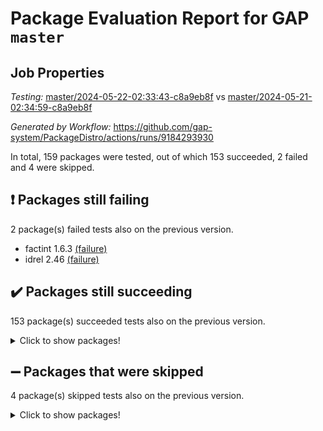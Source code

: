 # Package Evaluation Report for GAP `master`

## Job Properties

*Testing:* [master/2024-05-22-02:33:43-c8a9eb8f](https://github.com/gap-system/PackageDistro/blob/data/reports/master/2024-05-22-02:33:43-c8a9eb8f) vs [master/2024-05-21-02:34:59-c8a9eb8f](https://github.com/gap-system/PackageDistro/blob/data/reports/master/2024-05-21-02:34:59-c8a9eb8f)

*Generated by Workflow:* https://github.com/gap-system/PackageDistro/actions/runs/9184293930

In total, 159 packages were tested, out of which 153 succeeded, 2 failed and 4 were skipped.

## :exclamation: Packages still failing

2 package(s) failed tests also on the previous version.
- factint 1.6.3 [(failure)](https://github.com/gap-system/PackageDistro/actions/runs/9184293930/job/25256597475)
- idrel 2.46 [(failure)](https://github.com/gap-system/PackageDistro/actions/runs/9184293930/job/25256601876)

## :heavy_check_mark: Packages still succeeding

153 package(s) succeeded tests also on the previous version.
<details><summary>Click to show packages!</summary>

- 4ti2interface 2023.02-04 [(success)](https://github.com/gap-system/PackageDistro/actions/runs/9184293930/job/25256586921)
- ace 5.6.2 [(success)](https://github.com/gap-system/PackageDistro/actions/runs/9184293930/job/25256588511)
- aclib 1.3.2 [(success)](https://github.com/gap-system/PackageDistro/actions/runs/9184293930/job/25256589022)
- agt 0.3.1 [(success)](https://github.com/gap-system/PackageDistro/actions/runs/9184293930/job/25256589506)
- alnuth 3.2.1 [(success)](https://github.com/gap-system/PackageDistro/actions/runs/9184293930/job/25256589808)
- anupq 3.3.0 [(success)](https://github.com/gap-system/PackageDistro/actions/runs/9184293930/job/25256592064)
- atlasrep 2.1.8 [(success)](https://github.com/gap-system/PackageDistro/actions/runs/9184293930/job/25256592309)
- autodoc 2023.06.19 [(success)](https://github.com/gap-system/PackageDistro/actions/runs/9184293930/job/25256592526)
- automata 1.15 [(success)](https://github.com/gap-system/PackageDistro/actions/runs/9184293930/job/25256592717)
- automgrp 1.3.2 [(success)](https://github.com/gap-system/PackageDistro/actions/runs/9184293930/job/25256592943)
- autpgrp 1.11 [(success)](https://github.com/gap-system/PackageDistro/actions/runs/9184293930/job/25256593092)
- cap 2024.04-01 [(success)](https://github.com/gap-system/PackageDistro/actions/runs/9184293930/job/25256593276)
- caratinterface 2.3.6 [(success)](https://github.com/gap-system/PackageDistro/actions/runs/9184293930/job/25256593466)
- cddinterface 2022.11.01 [(success)](https://github.com/gap-system/PackageDistro/actions/runs/9184293930/job/25256593679)
- circle 1.6.6 [(success)](https://github.com/gap-system/PackageDistro/actions/runs/9184293930/job/25256593834)
- classicpres 1.22 [(success)](https://github.com/gap-system/PackageDistro/actions/runs/9184293930/job/25256593993)
- cohomolo 1.6.11 [(success)](https://github.com/gap-system/PackageDistro/actions/runs/9184293930/job/25256594177)
- congruence 1.2.6 [(success)](https://github.com/gap-system/PackageDistro/actions/runs/9184293930/job/25256594345)
- corelg 1.56 [(success)](https://github.com/gap-system/PackageDistro/actions/runs/9184293930/job/25256594522)
- crime 1.6 [(success)](https://github.com/gap-system/PackageDistro/actions/runs/9184293930/job/25256594681)
- crisp 1.4.6 [(success)](https://github.com/gap-system/PackageDistro/actions/runs/9184293930/job/25256594852)
- crypting 0.10.4 [(success)](https://github.com/gap-system/PackageDistro/actions/runs/9184293930/job/25256594997)
- cryst 4.1.27 [(success)](https://github.com/gap-system/PackageDistro/actions/runs/9184293930/job/25256595161)
- crystcat 1.1.10 [(success)](https://github.com/gap-system/PackageDistro/actions/runs/9184293930/job/25256595328)
- ctbllib 1.3.9 [(success)](https://github.com/gap-system/PackageDistro/actions/runs/9184293930/job/25256595524)
- cubefree 1.19 [(success)](https://github.com/gap-system/PackageDistro/actions/runs/9184293930/job/25256595696)
- curlinterface 2.3.2 [(success)](https://github.com/gap-system/PackageDistro/actions/runs/9184293930/job/25256595835)
- cvec 2.8.1 [(success)](https://github.com/gap-system/PackageDistro/actions/runs/9184293930/job/25256596025)
- datastructures 0.3.0 [(success)](https://github.com/gap-system/PackageDistro/actions/runs/9184293930/job/25256596191)
- deepthought 1.0.6 [(success)](https://github.com/gap-system/PackageDistro/actions/runs/9184293930/job/25256596367)
- design 1.8 [(success)](https://github.com/gap-system/PackageDistro/actions/runs/9184293930/job/25256596502)
- difsets 2.3.1 [(success)](https://github.com/gap-system/PackageDistro/actions/runs/9184293930/job/25256596648)
- digraphs 1.7.1 [(success)](https://github.com/gap-system/PackageDistro/actions/runs/9184293930/job/25256596796)
- edim 1.3.8 [(success)](https://github.com/gap-system/PackageDistro/actions/runs/9184293930/job/25256596941)
- example 4.3.4 [(success)](https://github.com/gap-system/PackageDistro/actions/runs/9184293930/job/25256597106)
- examplesforhomalg 2023.10-01 [(success)](https://github.com/gap-system/PackageDistro/actions/runs/9184293930/job/25256597269)
- ferret 1.0.11 [(success)](https://github.com/gap-system/PackageDistro/actions/runs/9184293930/job/25256597671)
- fga 1.5.0 [(success)](https://github.com/gap-system/PackageDistro/actions/runs/9184293930/job/25256597804)
- fining 1.5.6 [(success)](https://github.com/gap-system/PackageDistro/actions/runs/9184293930/job/25256597953)
- float 1.0.4 [(success)](https://github.com/gap-system/PackageDistro/actions/runs/9184293930/job/25256598094)
- format 1.4.4 [(success)](https://github.com/gap-system/PackageDistro/actions/runs/9184293930/job/25256598258)
- forms 1.2.11 [(success)](https://github.com/gap-system/PackageDistro/actions/runs/9184293930/job/25256598408)
- fplsa 1.2.6 [(success)](https://github.com/gap-system/PackageDistro/actions/runs/9184293930/job/25256598585)
- fr 2.4.13 [(success)](https://github.com/gap-system/PackageDistro/actions/runs/9184293930/job/25256598729)
- francy 2.0.3 [(success)](https://github.com/gap-system/PackageDistro/actions/runs/9184293930/job/25256598879)
- fwtree 1.3 [(success)](https://github.com/gap-system/PackageDistro/actions/runs/9184293930/job/25256599005)
- gapdoc 1.6.7 [(success)](https://github.com/gap-system/PackageDistro/actions/runs/9184293930/job/25256599152)
- gauss 2023.02-04 [(success)](https://github.com/gap-system/PackageDistro/actions/runs/9184293930/job/25256599338)
- gaussforhomalg 2023.11-01 [(success)](https://github.com/gap-system/PackageDistro/actions/runs/9184293930/job/25256599522)
- gbnp 1.0.5 [(success)](https://github.com/gap-system/PackageDistro/actions/runs/9184293930/job/25256599680)
- generalizedmorphismsforcap 2024.04-01 [(success)](https://github.com/gap-system/PackageDistro/actions/runs/9184293930/job/25256599821)
- genss 1.6.8 [(success)](https://github.com/gap-system/PackageDistro/actions/runs/9184293930/job/25256599943)
- gradedmodules 2024.01-01 [(success)](https://github.com/gap-system/PackageDistro/actions/runs/9184293930/job/25256600067)
- gradedringforhomalg 2023.08-01 [(success)](https://github.com/gap-system/PackageDistro/actions/runs/9184293930/job/25256600208)
- grape 4.9.0 [(success)](https://github.com/gap-system/PackageDistro/actions/runs/9184293930/job/25256600351)
- groupoids 1.74 [(success)](https://github.com/gap-system/PackageDistro/actions/runs/9184293930/job/25256600486)
- grpconst 2.6.5 [(success)](https://github.com/gap-system/PackageDistro/actions/runs/9184293930/job/25256600625)
- guarana 0.96.3 [(success)](https://github.com/gap-system/PackageDistro/actions/runs/9184293930/job/25256600748)
- guava 3.19 [(success)](https://github.com/gap-system/PackageDistro/actions/runs/9184293930/job/25256600871)
- hap 1.62 [(success)](https://github.com/gap-system/PackageDistro/actions/runs/9184293930/job/25256601034)
- hapcryst 0.1.15 [(success)](https://github.com/gap-system/PackageDistro/actions/runs/9184293930/job/25256601170)
- hecke 1.5.3 [(success)](https://github.com/gap-system/PackageDistro/actions/runs/9184293930/job/25256601299)
- help 4.0 [(success)](https://github.com/gap-system/PackageDistro/actions/runs/9184293930/job/25256601407)
- homalg 2024.01-01 [(success)](https://github.com/gap-system/PackageDistro/actions/runs/9184293930/job/25256601550)
- homalgtocas 2023.11-01 [(success)](https://github.com/gap-system/PackageDistro/actions/runs/9184293930/job/25256601698)
- images 1.3.2 [(success)](https://github.com/gap-system/PackageDistro/actions/runs/9184293930/job/25256602029)
- intpic 0.3.0 [(success)](https://github.com/gap-system/PackageDistro/actions/runs/9184293930/job/25256602160)
- io 4.8.2 [(success)](https://github.com/gap-system/PackageDistro/actions/runs/9184293930/job/25256602330)
- io_forhomalg 2023.02-04 [(success)](https://github.com/gap-system/PackageDistro/actions/runs/9184293930/job/25256602488)
- irredsol 1.4.4 [(success)](https://github.com/gap-system/PackageDistro/actions/runs/9184293930/job/25256602655)
- json 2.2.1 [(success)](https://github.com/gap-system/PackageDistro/actions/runs/9184293930/job/25256602871)
- jupyterkernel 1.5.0 [(success)](https://github.com/gap-system/PackageDistro/actions/runs/9184293930/job/25256603075)
- jupyterviz 1.5.6 [(success)](https://github.com/gap-system/PackageDistro/actions/runs/9184293930/job/25256603232)
- kan 1.37 [(success)](https://github.com/gap-system/PackageDistro/actions/runs/9184293930/job/25256603405)
- kbmag 1.5.11 [(success)](https://github.com/gap-system/PackageDistro/actions/runs/9184293930/job/25256603567)
- laguna 3.9.6 [(success)](https://github.com/gap-system/PackageDistro/actions/runs/9184293930/job/25256603768)
- liealgdb 2.2.1 [(success)](https://github.com/gap-system/PackageDistro/actions/runs/9184293930/job/25256603959)
- liepring 2.8 [(success)](https://github.com/gap-system/PackageDistro/actions/runs/9184293930/job/25256604152)
- liering 2.4.2 [(success)](https://github.com/gap-system/PackageDistro/actions/runs/9184293930/job/25256604316)
- linearalgebraforcap 2024.04-02 [(success)](https://github.com/gap-system/PackageDistro/actions/runs/9184293930/job/25256604473)
- lins 0.9 [(success)](https://github.com/gap-system/PackageDistro/actions/runs/9184293930/job/25256604638)
- localizeringforhomalg 2023.10-01 [(success)](https://github.com/gap-system/PackageDistro/actions/runs/9184293930/job/25256604798)
- loops 3.4.3 [(success)](https://github.com/gap-system/PackageDistro/actions/runs/9184293930/job/25256604970)
- lpres 1.0.3 [(success)](https://github.com/gap-system/PackageDistro/actions/runs/9184293930/job/25256605137)
- majoranaalgebras 1.5.1 [(success)](https://github.com/gap-system/PackageDistro/actions/runs/9184293930/job/25256605315)
- mapclass 1.4.6 [(success)](https://github.com/gap-system/PackageDistro/actions/runs/9184293930/job/25256605499)
- matgrp 0.70 [(success)](https://github.com/gap-system/PackageDistro/actions/runs/9184293930/job/25256605659)
- matricesforhomalg 2024.02-01 [(success)](https://github.com/gap-system/PackageDistro/actions/runs/9184293930/job/25256605833)
- modisom 2.5.4 [(success)](https://github.com/gap-system/PackageDistro/actions/runs/9184293930/job/25256606041)
- modulepresentationsforcap 2024.04-01 [(success)](https://github.com/gap-system/PackageDistro/actions/runs/9184293930/job/25256606303)
- modules 2024.01-01 [(success)](https://github.com/gap-system/PackageDistro/actions/runs/9184293930/job/25256606535)
- monoidalcategories 2024.04-01 [(success)](https://github.com/gap-system/PackageDistro/actions/runs/9184293930/job/25256606725)
- nconvex 2022.09-01 [(success)](https://github.com/gap-system/PackageDistro/actions/runs/9184293930/job/25256606875)
- nilmat 1.4.2 [(success)](https://github.com/gap-system/PackageDistro/actions/runs/9184293930/job/25256607025)
- nock 1.5 [(success)](https://github.com/gap-system/PackageDistro/actions/runs/9184293930/job/25256607210)
- normalizinterface 1.3.6 [(success)](https://github.com/gap-system/PackageDistro/actions/runs/9184293930/job/25256607375)
- nq 2.5.11 [(success)](https://github.com/gap-system/PackageDistro/actions/runs/9184293930/job/25256607587)
- numericalsgps 1.3.1 [(success)](https://github.com/gap-system/PackageDistro/actions/runs/9184293930/job/25256607788)
- openmath 11.5.3 [(success)](https://github.com/gap-system/PackageDistro/actions/runs/9184293930/job/25256607954)
- orb 4.9.0 [(success)](https://github.com/gap-system/PackageDistro/actions/runs/9184293930/job/25256608085)
- packagemanager 1.4.3 [(success)](https://github.com/gap-system/PackageDistro/actions/runs/9184293930/job/25256608235)
- patternclass 2.4.3 [(success)](https://github.com/gap-system/PackageDistro/actions/runs/9184293930/job/25256608407)
- permut 2.0.5 [(success)](https://github.com/gap-system/PackageDistro/actions/runs/9184293930/job/25256608620)
- polenta 1.3.10 [(success)](https://github.com/gap-system/PackageDistro/actions/runs/9184293930/job/25256608795)
- polymaking 0.8.7 [(success)](https://github.com/gap-system/PackageDistro/actions/runs/9184293930/job/25256608986)
- primgrp 3.4.4 [(success)](https://github.com/gap-system/PackageDistro/actions/runs/9184293930/job/25256609156)
- profiling 2.5.4 [(success)](https://github.com/gap-system/PackageDistro/actions/runs/9184293930/job/25256609294)
- qdistrnd 0.9.4 [(success)](https://github.com/gap-system/PackageDistro/actions/runs/9184293930/job/25256609463)
- qpa 1.35 [(success)](https://github.com/gap-system/PackageDistro/actions/runs/9184293930/job/25256609652)
- quagroup 1.8.4 [(success)](https://github.com/gap-system/PackageDistro/actions/runs/9184293930/job/25256609822)
- radiroot 2.9 [(success)](https://github.com/gap-system/PackageDistro/actions/runs/9184293930/job/25256610010)
- rcwa 4.7.1 [(success)](https://github.com/gap-system/PackageDistro/actions/runs/9184293930/job/25256610214)
- rds 1.8 [(success)](https://github.com/gap-system/PackageDistro/actions/runs/9184293930/job/25256610397)
- recog 1.4.2 [(success)](https://github.com/gap-system/PackageDistro/actions/runs/9184293930/job/25256610557)
- repndecomp 1.3.0 [(success)](https://github.com/gap-system/PackageDistro/actions/runs/9184293930/job/25256610716)
- repsn 3.1.2 [(success)](https://github.com/gap-system/PackageDistro/actions/runs/9184293930/job/25256610888)
- resclasses 4.7.3 [(success)](https://github.com/gap-system/PackageDistro/actions/runs/9184293930/job/25256611035)
- ringsforhomalg 2023.11-02 [(success)](https://github.com/gap-system/PackageDistro/actions/runs/9184293930/job/25256611178)
- sco 2023.08-01 [(success)](https://github.com/gap-system/PackageDistro/actions/runs/9184293930/job/25256611306)
- scscp 2.4.2 [(success)](https://github.com/gap-system/PackageDistro/actions/runs/9184293930/job/25256611433)
- semigroups 5.3.7 [(success)](https://github.com/gap-system/PackageDistro/actions/runs/9184293930/job/25256611556)
- sglppow 2.4 [(success)](https://github.com/gap-system/PackageDistro/actions/runs/9184293930/job/25256611680)
- sgpviz 0.999.5 [(success)](https://github.com/gap-system/PackageDistro/actions/runs/9184293930/job/25256611820)
- simpcomp 2.1.14 [(success)](https://github.com/gap-system/PackageDistro/actions/runs/9184293930/job/25256611974)
- singular 2023.02.09 [(success)](https://github.com/gap-system/PackageDistro/actions/runs/9184293930/job/25256612101)
- sl2reps 1.1 [(success)](https://github.com/gap-system/PackageDistro/actions/runs/9184293930/job/25256612227)
- sla 1.5.3 [(success)](https://github.com/gap-system/PackageDistro/actions/runs/9184293930/job/25256612467)
- smallgrp 1.5.3 [(success)](https://github.com/gap-system/PackageDistro/actions/runs/9184293930/job/25256612608)
- smallsemi 0.6.13 [(success)](https://github.com/gap-system/PackageDistro/actions/runs/9184293930/job/25256612931)
- sonata 2.9.6 [(success)](https://github.com/gap-system/PackageDistro/actions/runs/9184293930/job/25256613072)
- sophus 1.27 [(success)](https://github.com/gap-system/PackageDistro/actions/runs/9184293930/job/25256613228)
- sotgrps 1.2 [(success)](https://github.com/gap-system/PackageDistro/actions/runs/9184293930/job/25256613381)
- spinsym 1.5.2 [(success)](https://github.com/gap-system/PackageDistro/actions/runs/9184293930/job/25256613512)
- standardff 1.0 [(success)](https://github.com/gap-system/PackageDistro/actions/runs/9184293930/job/25256613654)
- symbcompcc 1.3.2 [(success)](https://github.com/gap-system/PackageDistro/actions/runs/9184293930/job/25256613802)
- thelma 1.3 [(success)](https://github.com/gap-system/PackageDistro/actions/runs/9184293930/job/25256613935)
- tomlib 1.2.11 [(success)](https://github.com/gap-system/PackageDistro/actions/runs/9184293930/job/25256614058)
- toolsforhomalg 2023.11-01 [(success)](https://github.com/gap-system/PackageDistro/actions/runs/9184293930/job/25256614189)
- toric 1.9.5 [(success)](https://github.com/gap-system/PackageDistro/actions/runs/9184293930/job/25256614333)
- toricvarieties 2022.07.13 [(success)](https://github.com/gap-system/PackageDistro/actions/runs/9184293930/job/25256614469)
- transgrp 3.6.5 [(success)](https://github.com/gap-system/PackageDistro/actions/runs/9184293930/job/25256614633)
- typeset 1.2.2 [(success)](https://github.com/gap-system/PackageDistro/actions/runs/9184293930/job/25256614762)
- ugaly 4.1.3 [(success)](https://github.com/gap-system/PackageDistro/actions/runs/9184293930/job/25256614890)
- unipot 1.5 [(success)](https://github.com/gap-system/PackageDistro/actions/runs/9184293930/job/25256615048)
- unitlib 4.2.0 [(success)](https://github.com/gap-system/PackageDistro/actions/runs/9184293930/job/25256615167)
- utils 0.85 [(success)](https://github.com/gap-system/PackageDistro/actions/runs/9184293930/job/25256615281)
- uuid 0.7 [(success)](https://github.com/gap-system/PackageDistro/actions/runs/9184293930/job/25256615439)
- walrus 0.9991 [(success)](https://github.com/gap-system/PackageDistro/actions/runs/9184293930/job/25256615605)
- wedderga 4.10.5 [(success)](https://github.com/gap-system/PackageDistro/actions/runs/9184293930/job/25256615759)
- xmod 2.92 [(success)](https://github.com/gap-system/PackageDistro/actions/runs/9184293930/job/25256615956)
- xmodalg 1.23 [(success)](https://github.com/gap-system/PackageDistro/actions/runs/9184293930/job/25256616132)
- yangbaxter 0.10.3 [(success)](https://github.com/gap-system/PackageDistro/actions/runs/9184293930/job/25256616316)
- zeromqinterface 0.14 [(success)](https://github.com/gap-system/PackageDistro/actions/runs/9184293930/job/25256616477)
</details>

## :heavy_minus_sign: Packages that were skipped

4 package(s) skipped tests also on the previous version.
<details><summary>Click to show packages!</summary>

- browse 1.8.21 [(skipped)](https://github.com/gap-system/PackageDistro/actions/runs/9184293930/job/25256360308)
- itc 1.5.1 [(skipped)](https://github.com/gap-system/PackageDistro/actions/runs/9184293930/job/25256360308)
- polycyclic 2.16 [(skipped)](https://github.com/gap-system/PackageDistro/actions/runs/9184293930/job/25256360308)
- xgap 4.32 [(skipped)](https://github.com/gap-system/PackageDistro/actions/runs/9184293930/job/25256360308)
</details>

